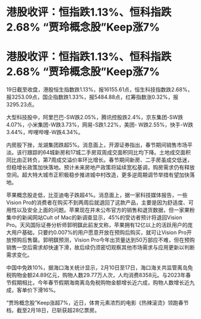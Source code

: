 # 港股收评：恒指跌1.13%、恒科指跌2.68% “贾玲概念股”Keep涨7%

# 港股收评：恒指跌1.13%、恒科指跌2.68% “贾玲概念股”Keep涨7%

19日截至收盘，港股恒生指数跌1.13%，报16155.61点，恒生科技指数跌2.68%，报3253.09点，国企指数跌1.33%，报5484.88点，红筹指数涨0.32%，报3295.23点。

大型科技股中，阿里巴巴-SW跌2.05%，腾讯控股跌2.4%，京东集团-SW跌4.07%，小米集团-W跌3.73%，网易-S跌1.22%，美团-
W跌2.55%，快手-W跌3.44%，哔哩哔哩-W跌4.34%。

内房股下挫，龙湖集团跌超5%。消息面上，开源证券指出，春节期间销售市场平淡。该行跟踪的64城新房和17城二手房双周成交面积同比均下降。土地成交面积同比由正转负，第7周成交溢价率环比增长。春节期间新房、二手房虽成交低迷，但稳增长政策加快落地。预计未来房地产政策将延续宽松基调，购房需求仍有释放空间。超大特大城市正积极稳步推进城中村改造，更多逆周期调节举措有望加快落地。

苹果概念股走低，比亚迪电子跌超4%。消息面上，据一家科技媒体报告，一些Vision
Pro的消费者在购买不到两周后就退回了这款产品，主要是因为舒适度、可用性以及安全上面的问题。苹果现在并未公布官方的销售和退货数据，但一家果粉集中的新闻网站Cult
of Mac的新调查显示，45%的受访者预计将退回Vision
Pro。天风国际证券分析师郭明錤此前发文称，苹果拥有12亿以上的活跃用户的庞大用户基础，只要约0.007%的用户愿意开放在预购后购买，就可让Vision
Pro开放预购后售罄。郭明錤预测，Vision
Pro今年出货量达到50万部应不难，但在预购销售一空后需求却快速下滑，故后续仍须密切观察其他市场需求与应用更新以判断需求变化。

中国中免跌10%，据海口海关统计显示，2月10日至17日，海口海关共监管离岛免税购物金额24.89亿元，购物人数29.77万人次，人均消费8358元。与2023年春节假期相比，今年春节假期海南离岛免税购物金额增长近六成，购物人数增长近九成，客单价下滑16%。

“贾玲概念股”Keep涨超7%，近日，体育元素浓烈的电影《热辣滚烫》领跑春节档，截至2月18日，已斩获超28亿票房。


